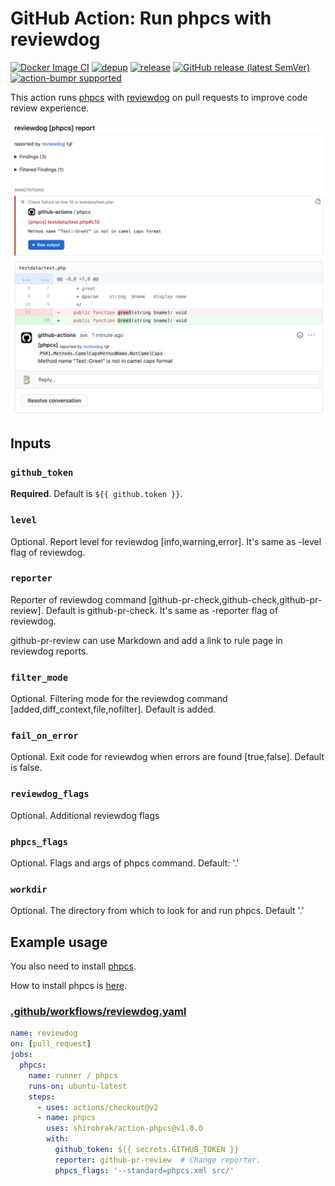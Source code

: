 # GitHub Action: Run phpcs with reviewdog

[![Docker Image CI](https://github.com/shirobrak/action-phpcs/workflows/Docker%20Image%20CI/badge.svg)](https://github.com/shirobrak/action-phpcs/actions)
[![depup](https://github.com/shirobrak/action-phpcs/workflows/depup/badge.svg)](https://github.com/shirobrak/action-phpcs/actions?query=workflow%3Adepup)
[![release](https://github.com/shirobrak/action-phpcs/workflows/release/badge.svg)](https://github.com/shirobrak/action-phpcs/actions?query=workflow%3Arelease)
[![GitHub release (latest SemVer)](https://img.shields.io/github/v/release/shirobrak/action-phpcs?logo=github&sort=semver)](https://github.com/shirobrak/action-phpcs/releases)
[![action-bumpr supported](https://img.shields.io/badge/bumpr-supported-ff69b4?logo=github&link=https://github.com/haya14busa/action-bumpr)](https://github.com/haya14busa/action-bumpr)

This action runs [phpcs](https://github.com/squizlabs/PHP_CodeSniffer) with [reviewdog](https://github.com/reviewdog/reviewdog) on pull requests to improve code review experience.

![](imgs/github-checks.png)
![](imgs/github-pr-review.png)

## Inputs

### `github_token`

**Required**. Default is `${{ github.token }}`.

### `level`

Optional. Report level for reviewdog [info,warning,error]. It's same as -level flag of reviewdog.

### `reporter`

Reporter of reviewdog command [github-pr-check,github-check,github-pr-review]. Default is github-pr-check. It's same as -reporter flag of reviewdog.

github-pr-review can use Markdown and add a link to rule page in reviewdog reports.

### `filter_mode`

Optional. Filtering mode for the reviewdog command [added,diff_context,file,nofilter]. Default is added.

### `fail_on_error`

Optional. Exit code for reviewdog when errors are found [true,false]. Default is false.

### `reviewdog_flags`

Optional. Additional reviewdog flags

### `phpcs_flags`

Optional. Flags and args of phpcs command. Default: '.'

### `workdir`

Optional. The directory from which to look for and run phpcs. Default '.'

## Example usage

You also need to install [phpcs](https://github.com/squizlabs/PHP_CodeSniffer).

How to install phpcs is [here](https://github.com/squizlabs/PHP_CodeSniffer#installation).

### [.github/workflows/reviewdog.yaml](./.github/workflows/reviewdog.yaml)

```yaml
name: reviewdog
on: [pull_request]
jobs:
  phpcs:
    name: runner / phpcs
    runs-on: ubuntu-latest
    steps:
      - uses: actions/checkout@v2
      - name: phpcs
        uses: shirobrak/action-phpcs@v1.0.0
        with:
          github_token: ${{ secrets.GITHUB_TOKEN }}
          reporter: github-pr-review  # Change reporter.
          phpcs_flags: '--standard=phpcs.xml src/'
```